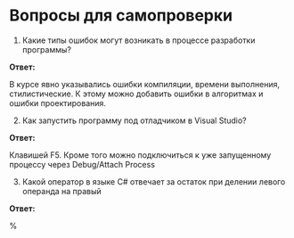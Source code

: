 # Вопросы для самопроверки

1. Какие типы ошибок могут возникать в процессе разработки программы?

**Ответ:**

В курсе явно указывались ошибки компиляции, времени выполнения, стилистические. К этому можно добавить ошибки в алгоритмах и ошибки проектирования.

2. Как запустить программу под отладчиком в Visual Studio?

**Ответ:**

Клавишей F5. Кроме того можно подключиться к уже запущенному процессу через Debug/Attach Process

3. Какой оператор в языке C# отвечает за остаток при делении левого операнда на правый

**Ответ:**

%